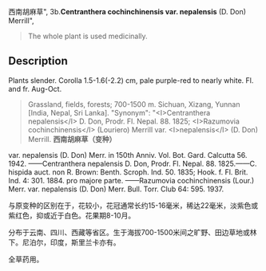 西南胡麻草",
3b.**Centranthera cochinchinensis var. nepalensis** (D. Don) Merrill",

> The whole plant is used medicinally.

## Description
Plants slender. Corolla 1.5-1.6(-2.2) cm, pale purple-red to nearly white. Fl. and fr. Aug-Oct.

> Grassland, fields, forests; 700-1500 m. Sichuan, Xizang, Yunnan [India, Nepal, Sri Lanka].
  "Synonym": "&lt;I&gt;Centranthera nepalensis&lt;/I&gt; D. Don, Prodr. Fl. Nepal. 88. 1825; &lt;I&gt;Razumovia cochinchinensis&lt;/I&gt; (Louriero) Merrill var. &lt;I&gt;nepalensis&lt;/I&gt; (D. Don) Merrill.
**西南胡麻草（变种）**

var. nepalensis (D. Don) Merr. in 150th Anniv. Vol. Bot. Gard. Calcutta 56. 1942. ——Centranthera nepalensis D. Don, Prodr. Fl. Nepal. 88. 1825.——C. hispida auct. non R. Brown: Benth. Scroph. Ind. 50. 1835; Hook. f. Fl. Brit. Ind. 4: 301. 1884. pro majore parte. ——Razumovia cochinchinensis (Lour.) Merr. var. nepalensis (D. Don) Merr. Bull. Torr. Club 64: 595. 1937.

与原变种的区别在于，花较小，花冠通常长约15-16毫米，稀达22毫米，淡紫色或紫红色，抑或近于白色。花果期8-10月。

分布于云南、四川、西藏等省区。生于海拔700-1500米间之旷野、田边草地或林下。尼泊尔，印度，斯里兰卡亦有。

全草药用。
